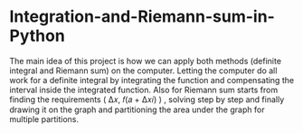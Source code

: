 # Integration-and-Riemann-sum-in-Python


The main idea of this project is how we can apply both methods (definite integral and Riemann sum) on the computer. Letting the computer do all work for a definite integral by integrating the function and
compensating the interval inside the integrated function. Also for Riemann sum starts from
finding the requirements ( Δ𝑥, 𝑓(𝑎 + Δ𝑥𝑖) ) , solving step by step and finally drawing it on the
graph and partitioning the area under the graph for multiple partitions.
